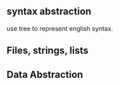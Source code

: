 ## syntax abstraction

use tree to represent english syntax.

## Files, strings, lists

## Data Abstraction

                                                                    